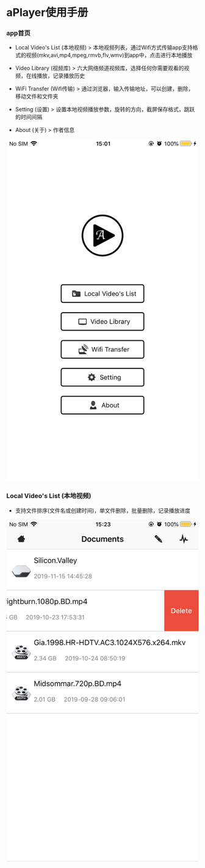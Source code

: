 # aPlayer使用手册

### app首页
* Local Video's List (本地视频)
        > 本地视频列表，通过Wifi方式传输app支持格式的视频(mkv,avi,mp4,mpeg,rmvb,flv,wmv)到app中，点击进行本地播放
       
* Video Library (视频库)
        > 六大网络频道视频库，选择任何你需要观看的视频，在线播放，记录播放历史
       
* WiFi Transfer (Wifi传输)
        > 通过浏览器，输入传输地址，可以创建，删除，移动文件和文件夹
       
* Setting (设置)
        > 设置本地视频播放参数，旋转的方向，截屏保存格式，跳跃的时间间隔
       
* About (关于)
        > 作者信息
       
![image](https://github.com/alimysoyang/A-Player/raw/master/Screenshots/1.png)

### Local Video's List (本地视频)
* 支持文件排序(文件名或创建时间)，单文件删除，批量删除，记录播放进度

![image](https://github.com/alimysoyang/A-Player/raw/master/Screenshots/2.png)
